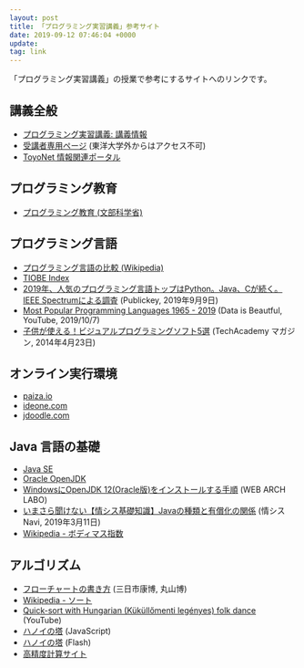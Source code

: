 ```yaml
---
layout: post
title: 「プログラミング実習講義」参考サイト
date: 2019-09-12 07:46:04 +0000
update:
tag: link
---
```

「プログラミング実習講義」の授業で参考にするサイトへのリンクです。

## 講義全般
- [プログラミング実習講義: 講義情報](http://www2.toyo.ac.jp/~seki_k/java.html)
- [受講者専用ページ](http://www2.toyo.ac.jp/~seki_k/java/index.html) (東洋大学外からはアクセス不可)
- [ToyoNet 情報関連ポータル](http://www.toyo.ac.jp/site/toyonet/)

## プログラミング教育
- [プログラミング教育 (文部科学省)](http://www.mext.go.jp/a_menu/shotou/zyouhou/detail/1375607.htm)

## プログラミング言語
- [プログラミング言語の比較 (Wikipedia)](https://ja.wikipedia.org/wiki/%E3%83%97%E3%83%AD%E3%82%B0%E3%83%A9%E3%83%9F%E3%83%B3%E3%82%B0%E8%A8%80%E8%AA%9E%E3%81%AE%E6%AF%94%E8%BC%83)
- [TIOBE Index](https://www.tiobe.com/tiobe-index/)
- [2019年、人気のプログラミング言語トップはPython。Java、Cが続く。IEEE Spectrumによる調査](https://www.publickey1.jp/blog/19/2019pythonjavacieee_spectrum.html) (Publickey, 2019年9月9日)
- [Most Popular Programming Languages 1965 - 2019](https://youtu.be/Og847HVwRSI) (Data is Beautful, YouTube, 2019/10/7)
- [子供が使える！ビジュアルプログラミングソフト5選](https://techacademy.jp/magazine/1861) (TechAcademy マガジン, 2014年4月23日)

## オンライン実行環境
- [paiza.io](https://paiza.io/ja)
- [ideone.com](https://ideone.com/)
- [jdoodle.com](https://www.jdoodle.com/)

## Java 言語の基礎
- [Java SE](https://www.oracle.com/technetwork/java/javase/overview/index.html)
- [Oracle OpenJDK](http://jdk.java.net/)
- [WindowsにOpenJDK 12(Oracle版)をインストールする手順](https://weblabo.oscasierra.net/java-openjdk12-oracle-install-windows/) (WEB ARCH LABO)
- [いまさら聞けない【情シス基礎知識】Javaの種類と有償化の関係](https://josys-navi.hiblead.co.jp/josys-bk-now_type-of-java_190311) (情シスNavi, 2019年3月11日)
- [Wikipedia - ボディマス指数](https://ja.wikipedia.org/wiki/%E3%83%9C%E3%83%87%E3%82%A3%E3%83%9E%E3%82%B9%E6%8C%87%E6%95%B0)

## アルゴリズム
- [フローチャートの書き方](http://wwwpat.eng.u-toyama.ac.jp/flowchart/)  (三日市康博, 丸山博)
- [Wikipedia - ソート](https://ja.wikipedia.org/wiki/%E3%82%BD%E3%83%BC%E3%83%88)
- [Quick-sort with Hungarian (Küküllőmenti legényes) folk dance](https://youtu.be/ywWBy6J5gz8) (YouTube)
- [ハノイの塔](http://hanoi.aimary.com/) (JavaScript)
- [ハノイの塔](http://www.sousakuba.com/flash-games/tower_of_hanoi.html) (Flash)
- [高精度計算サイト](http://keisan.casio.jp/)
